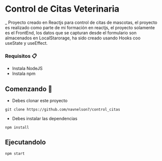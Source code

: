# Control de Citas Veterinaria
_ Proyecto creado en Reactjs para control de citas de mascotas, el proyecto es realizado como parte de mi formación en reactjs, el proyecto solamente es el FrontEnd, los datos que se capturan desde el formulario son almacenados en LocalStarorage, ha sido creado usando Hooks coo useState y useEffect.

### Requisitos 📋
* Instala NodeJS
* Instala npm

## Comenzando 🚀
* Debes clonar este proyecto
```
git clone https://github.com/navnelson7/control_citas
```
* Debes instalar las dependencias
```
npm install
```
## Ejecutandolo
```
npm start
```
